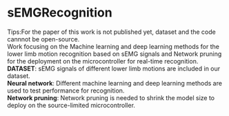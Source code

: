 # sEMGRecognition  
Tips:For the paper of this work is not published yet, dataset and the code cannnot be open-source.  
Work focusing on the Machine learning and deep learning methods for the lower limb motion recognition based on sEMG signals and Network pruning for the deployment on the microcontroller for real-time recognition.  
**DATASET**: sEMG signals of different lower limb motions are included in our dataset.  
**Neural network**: Different machine learning and deep learning methods are used to test performance for recognition.  
**Network pruning**: Network pruning is needed to shrink the model size to deploy on the source-limited microcontroller.

